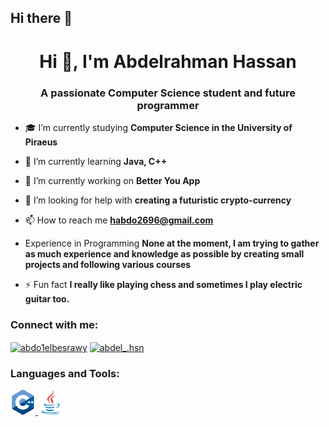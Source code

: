 ## Hi there 👋

<h1 align="center">Hi 👋, I'm Abdelrahman Hassan</h1>
<h3 align="center">A passionate Computer Science student and future programmer</h3>

- 🎓 I’m currently studying **Computer Science in the University of Piraeus**

- 🌱 I’m currently learning **Java, C++**

- 🔭 I’m currently working on **Better You App**

- 🤝 I’m looking for help with **creating a futuristic crypto-currency**

- 📫 How to reach me **habdo2696@gmail.com**

- Experience in Programming  **None at the moment, I am trying to gather as much experience and knowledge as possible by creating small projects and following various courses**

- ⚡ Fun fact **I really like playing chess and sometimes I play electric guitar too.**

<h3 align="left">Connect with me:</h3>
<p align="left">
<a href="https://fb.com/abdo1elbesrawy" target="blank"><img align="center" src="https://raw.githubusercontent.com/rahuldkjain/github-profile-readme-generator/master/src/images/icons/Social/facebook.svg" alt="abdo1elbesrawy" height="30" width="40" /></a>
<a href="https://instagram.com/abdel_.hsn" target="blank"><img align="center" src="https://raw.githubusercontent.com/rahuldkjain/github-profile-readme-generator/master/src/images/icons/Social/instagram.svg" alt="abdel_.hsn" height="30" width="40" /></a>
</p>

<h3 align="left">Languages and Tools:</h3>
<p align="left"> <a href="https://www.w3schools.com/cpp/" target="_blank" rel="noreferrer"> <img src="https://raw.githubusercontent.com/devicons/devicon/master/icons/cplusplus/cplusplus-original.svg" alt="cplusplus" width="40" height="40"/> </a> <a href="https://www.java.com" target="_blank" rel="noreferrer"> <img src="https://raw.githubusercontent.com/devicons/devicon/master/icons/java/java-original.svg" alt="java" width="40" height="40"/> </a> </p>
